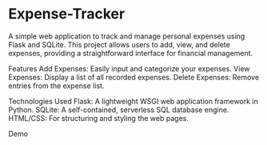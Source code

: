 # Expense-Tracker
A simple web application to track and manage personal expenses using Flask and SQLite. This project allows users to add, view, and delete expenses, providing a straightforward interface for financial management.

Features
Add Expenses: Easily input and categorize your expenses.
View Expenses: Display a list of all recorded expenses.
Delete Expenses: Remove entries from the expense list.

Technologies Used
Flask: A lightweight WSGI web application framework in Python.
SQLite: A self-contained, serverless SQL database engine.
HTML/CSS: For structuring and styling the web pages.

Demo

